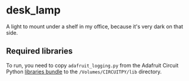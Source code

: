 # desk_lamp

A light to mount under a shelf in my office, because it's very dark on that side.

## Required libraries

To run, you need to copy `adafruit_logging.py` from the Adafruit Circuit Python 
[libraries bundle](https://circuitpython.org/libraries) to the `/Volumes/CIRCUITPY/lib` directory.
